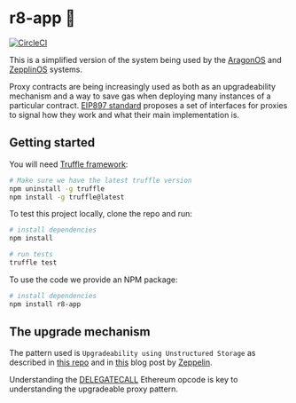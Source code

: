 # r8-app 🌱

[![CircleCI](https://circleci.com/gh/runningbeta/r8-app/tree/master.svg?style=svg)](https://circleci.com/gh/runningbeta/r8-app/tree/master)

This is a simplified version of the system being used by the
[AragonOS](https://github.com/aragon/aragonOS) and [ZepplinOS](https://github.com/zeppelinos/core) systems.

Proxy contracts are being increasingly used as both as an upgradeability mechanism and a way to save gas when deploying many instances of a particular contract. [EIP897 standard](https://github.com/ethereum/EIPs/pull/897) proposes a set of interfaces for proxies to signal how they work and what their main implementation is.

## Getting started

You will need [Truffle framework](http://truffleframework.com):
```bash
# Make sure we have the latest truffle version
npm uninstall -g truffle
npm install -g truffle@latest
```

To test this project locally, clone the repo and run:

```bash
# install dependencies
npm install

# run tests
truffle test
```

To use the code we provide an NPM package:

```bash
# install dependencies
npm install r8-app
```

## The upgrade mechanism

The pattern used is `Upgradeability using Unstructured Storage` as described in [this repo](https://github.com/zeppelinos/labs/tree/master/upgradeability_using_unstructured_storage) and in [this](https://blog.zeppelinos.org/upgradeability-using-unstructured-storage/) blog post by [Zeppelin](https://zeppelinos.org/).

Understanding the [DELEGATECALL](https://solidity.readthedocs.io/en/develop/introduction-to-smart-contracts.html#delegatecall-callcode-and-libraries) Ethereum opcode is key to understanding the upgradeable proxy pattern.
